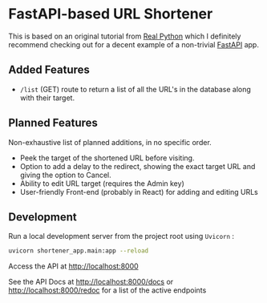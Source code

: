 # FastAPI-based URL Shortener

This is based on an original tutorial from [Real
Python](https://realpython.com/courses/url-shortener-fastapi/) which I
definitely recommend checking out for a decent example of a non-trivial
[FastAPI](https://fastapi.tiangolo.com/) app.

## Added Features

- `/list` (GET) route to return a list of all the URL's in the database along
  with their target.

## Planned Features

Non-exhaustive list of planned additions, in no specific order.

- Peek the target of the shortened URL before visiting.
- Option to add a delay to the redirect, showing the exact target URL and giving
  the option to Cancel.
- Ability to edit URL target (requires the Admin key)
- User-friendly Front-end (probably in React) for adding and editing URLs

## Development

Run a local development server from the project root using `Uvicorn` :

```bash
uvicorn shortener_app.main:app --reload
```

Access the API at <http://localhost:8000>

See the API Docs at <http://localhost:8000/docs> or
<http://localhost:8000/redoc> for a list of the active endpoints
